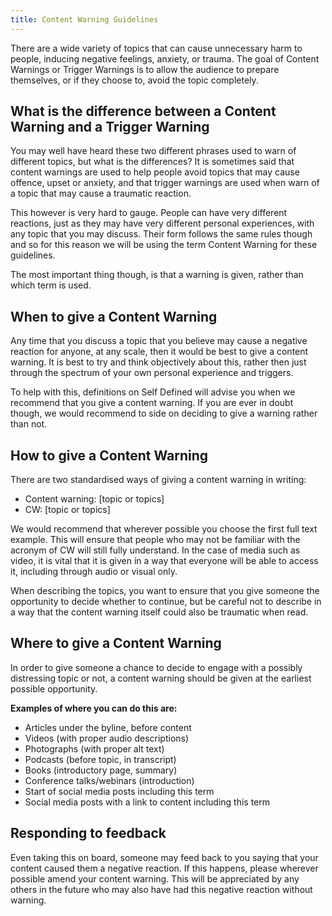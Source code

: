 ```yaml
---
title: Content Warning Guidelines
---
```


There are a wide variety of topics that can cause unnecessary harm to people, inducing negative feelings, anxiety, or trauma. The goal of Content Warnings or Trigger Warnings is to allow the audience to prepare themselves, or if they choose to, avoid the topic completely.

## What is the difference between a Content Warning and a Trigger Warning

You may well have heard these two different phrases used to warn of different topics, but what is the differences? It is sometimes said that content warnings are used to help people avoid topics that may cause offence, upset or anxiety, and that trigger warnings are used when warn of a topic that may cause a traumatic reaction.

This however is very hard to gauge. People can have very different reactions, just as they may have very different personal experiences, with any topic that you may discuss. Their form follows the same rules though and so for this reason we will be using the term Content Warning for these guidelines.

The most important thing though, is that a warning is given, rather than which term is used.

## When to give a Content Warning

Any time that you discuss a topic that you believe may cause a negative reaction for anyone, at any scale, then it would be best to give a content warning. It is best to try and think objectively about this, rather then just through the spectrum of your own personal experience and triggers.

To help with this, definitions on Self Defined will advise you when we recommend that you give a content warning. If you are ever in doubt though, we would recommend to side on deciding to give a warning rather than not.

## How to give a Content Warning

There are two standardised ways of giving a content warning in writing:

<ul class="list-default">
  <li>Content warning: [topic or topics]</li>
  <li>CW: [topic or topics]</li>
</ul>

We would recommend that wherever possible you choose the first full text example. This will ensure that people who may not be familiar with the acronym of CW will still fully understand. In the case of media such as video, it is vital that it is given in a way that everyone will be able to access it, including through audio or visual only.

When describing the topics, you want to ensure that you give someone the opportunity to decide whether to continue, but be careful not to describe in a way that the content warning itself could also be traumatic when read.

## Where to give a Content Warning

In order to give someone a chance to decide to engage with a possibly distressing topic or not, a content warning should be given at the earliest possible opportunity.

**Examples of where you can do this are:**

<ul class="list-default">
  <li>Articles under the byline, before content</li>
  <li>Videos (with proper audio descriptions)</li>
  <li>Photographs (with proper alt text)</li>
  <li>Podcasts (before topic, in transcript)</li>
  <li>Books (introductory page, summary)</li>
  <li>Conference talks/webinars (introduction)</li>
  <li>Start of social media posts including this term</li>
  <li>Social media posts with a link to content including this term</li>
</ul>

## Responding to feedback

Even taking this on board, someone may feed back to you saying that your content caused them a negative reaction. If this happens, please wherever possible amend your content warning. This will be appreciated by any others in the future who may also have had this negative reaction without warning.
